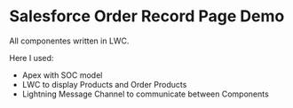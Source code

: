 # Salesforce Order Record Page Demo

All componentes written in LWC.

Here I used:
- Apex with SOC model
- LWC to display Products and Order Products
- Lightning Message Channel to communicate between Components
